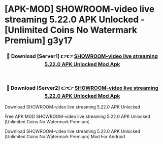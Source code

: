 # [APK-MOD] SHOWROOM-video live streaming 5.22.0 APK Unlocked - [Unlimited Coins No Watermark Premium] g3y17



<div align="center">
<h3>🔴 Download [Server1] 👉👉 <a href="https://momento.my/?title=SHOWROOM-video_live_streaming_5.22.0_APK_Unlocked">SHOWROOM-video live streaming 5.22.0 APK Unlocked Mod Apk</a></h3><br>

<h3>🔴 Download [Server2] 👉👉 <a href="https://momento.my/?title=SHOWROOM-video_live_streaming_5.22.0_APK_Unlocked">SHOWROOM-video live streaming 5.22.0 APK Unlocked Mod Apk</a></h3>
</div>



Download SHOWROOM-video live streaming 5.22.0 APK Unlocked 

Free APK MOD SHOWROOM-video live streaming 5.22.0 APK Unlocked [Unlimited Coins No Watermark Premium]

Download SHOWROOM-video live streaming 5.22.0 APK Unlocked [Unlimited Coins No Watermark Premium] Mod For Android
